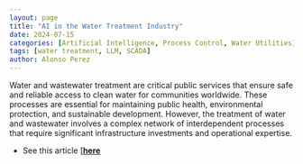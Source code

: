 ```yaml
---
layout: page
title: "AI in the Water Treatment Industry"
date: 2024-07-15
categories: [Artificial Intelligence, Process Control, Water Utilities]
tags: [water treatment, LLM, SCADA]
author: Alonso Perez
---
```

Water and wastewater treatment are critical public services that ensure safe and reliable access to clean water for communities worldwide. These processes are essential for maintaining public health, environmental protection, and sustainable development. However, the treatment of water and wastewater involves a complex network of interdependent processes that require significant infrastructure investments and operational expertise.

 * See this article [[**<u>here</u>**](https://sway.cloud.microsoft/d31ya30itO2AQPf9?ref=Link)